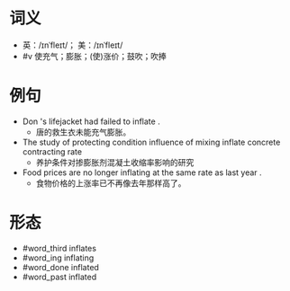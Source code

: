 # 词义
- 英：/ɪnˈfleɪt/； 美：/ɪnˈfleɪt/
- #v 使充气；膨胀；(使)涨价；鼓吹；吹捧
# 例句
- Don 's lifejacket had failed to inflate .
	- 唐的救生衣未能充气膨胀。
- The study of protecting condition influence of mixing inflate concrete contracting rate
	- 养护条件对掺膨胀剂混凝土收缩率影响的研究
- Food prices are no longer inflating at the same rate as last year .
	- 食物价格的上涨率已不再像去年那样高了。
# 形态
- #word_third inflates
- #word_ing inflating
- #word_done inflated
- #word_past inflated
